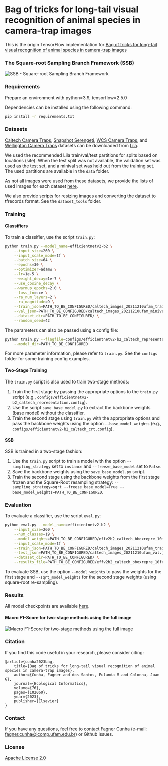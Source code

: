# Bag of tricks for long-tail visual recognition of animal species in camera-trap images

This is the origin TensorFlow implementation for [Bag of tricks for long-tail visual recognition of animal species in camera-trap images](https://doi.org/10.1016/j.ecoinf.2023.102060)

### The Square-root Sampling Branch Framework (SSB)

![SSB - Square-root Sampling Branch Framework](bags4cameratraps/data/ssb.svg?raw=true)

### Requirements

Prepare an environment with python=3.9, tensorflow=2.5.0

Dependencies can be installed using the following command:
```bash
pip install -r requirements.txt
```

### Datasets

[Caltech Camera Traps](http://lila.science/datasets/caltech-camera-traps), [Snapshot Serengeti](http://lila.science/datasets/snapshot-serengeti), [WCS Camera Traps](https://lila.science/datasets/wcscameratraps), and [Wellington Camera Traps](https://lila.science/datasets/wellingtoncameratraps) datasets can be downloaded from [Lila](http://lila.science/).

We used the recommended Lila train/val/test partitions for splits based on locations (site). When the test split was not available, the validation set was used as the test set, and a minival set was held out from the training set. The used partitions are available in the `data` folder.

As not all images were used from these datasets, we provide the lists of used images for each dataset [here](https://drive.google.com/drive/folders/1RWIL2695SqNeqB9ZaR5TottVMk8A75_D?usp=sharing).

We also provide scripts for resizing images and converting the dataset to tfrecords format. See the `dataset_tools` folder.

### Training

#### Classifiers

To train a classifier, use the script `train.py`:
```bash
python train.py --model_name=efficientnetv2-b2 \
    --input_size=260 \
    --input_scale_mode=tf \
    --batch_size=64 \
    --epochs=30 \
    --optimizer=adamw \
    --lr=1e-5 \
    --weight_decay=1e-7 \
    --use_cosine_decay \
    --warmup_epochs=2.0 \
    --loss_fn=sce \
    --ra_num_layers=2 \
    --ra_magnitude=9 \
    --train_json=PATH_TO_BE_CONFIGURED/caltech_images_20211210ufam_train.json \
    --val_json=PATH_TO_BE_CONFIGURED/caltech_images_20211210ufam_minival.json \
    --dataset_dir=PATH_TO_BE_CONFIGURED/ \
    --random_seed=42
```

The parameters can also be passed using a config file:
```bash
python train.py --flagfile=configs/efficientnetv2-b2_caltech_representation.config \
    --model_dir=PATH_TO_BE_CONFIGURED
```

For more parameter information, please refer to `train.py`. See the `configs` folder for some training config examples.

#### Two-Stage Training

The `train.py` script is also used to train two-stage methods:
1. Train the first stage by passing the appropriate options to the `train.py` script (e.g., `configs/efficientnetv2-b2_caltech_representation.config`).
2. Use the script `save_base_model.py` to extract the backbone weights (base model) without the classifier.
3. Train the second stage using `train.py` with the appropriate options and pass the backbone weights using the option `--base_model_weights` (e.g., `configs/efficientnetv2-b2_caltech_crt.config`).

#### SSB

SSB is trained in a two-stage fashion:
1. Use the `train.py` script to train a model with the option `--sampling_strategy` set to `instance` and `--freeze_base_model` set to `False`.
2. Save the backbone weights using the `save_base_model.py` script.
3. Train the second stage using the backbone weights from the first stage frozen and the Square-Root resampling strategy: `--sampling_strategy=sqrt --freeze_base_model=True --base_model_weights=PATH_TO_BE_CONFIGURED`.

### Evaluation

To evaluate a classifier, use the script `eval.py`:
```bash
python eval.py --model_name=efficientnetv2-b2 \
    --input_size=260 \
    --num_classes=19 \
    --model_weights=PATH_TO_BE_CONFIGURED/effv2b2_caltech_bboxrepre_10fev/ckp \
    --input_scale_mode=tf \
    --train_json=PATH_TO_BE_CONFIGURED/caltech_images_20211210ufam_train.json \
    --test_json=PATH_TO_BE_CONFIGURED/caltech_images_20211210ufam_val.json \
    --dataset_dir=PATH_TO_BE_CONFIGURED/ \
    --results_file=PATH_TO_BE_CONFIGURED/effv2b2_caltech_bboxrepre_10fev_val_results.json
```

To evaluate SSB, use the option `--model_weights` to pass the weights for the first stage and `--sqrt_model_weights` for the second stage weights (using square-root re-sampling).

### Results

All model checkpoints are available [here](https://drive.google.com/drive/folders/16N9f0Lbdv1p1oXdKOsCn6LKTYtiYqSiP?usp=sharing).

#### Macro F1-Score for two-stage methods using the full image
![Macro F1-Score for two-stage methods using the full image](bags4cameratraps/data/macro_f1_score.png?raw=true)

### Citation

If you find this code useful in your research, please consider citing:

    @article{cunha2023bag,
        title={Bag of tricks for long-tail visual recognition of animal species in camera-trap images},
        author={Cunha, Fagner and dos Santos, Eulanda M and Colonna, Juan G},
        journal={Ecological Informatics},
        volume={76},
        pages={102060},
        year={2023},
        publisher={Elsevier}
    }


### Contact

If you have any questions, feel free to contact Fagner Cunha (e-mail: fagner.cunha@icomp.ufam.edu.br) or Github issues. 

### License

[Apache License 2.0](LICENSE)